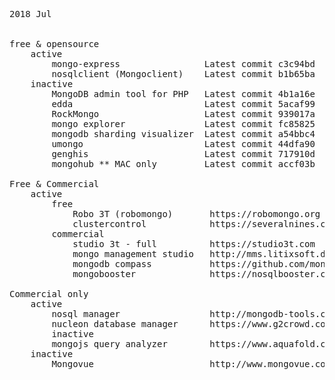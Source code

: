 <pre>

2018 Jul


free & opensource
    active
        mongo-express                Latest commit c3c94bd  5 days ago        https://github.com/mongo-express/mongo-express         Web-based MongoDB admin interface, written with Node.js and express
        nosqlclient (Mongoclient)    Latest commit b1b65ba  8 days ago        https://github.com/nosqlclient/nosqlclient    
    inactive
        MongoDB admin tool for PHP   Latest commit 4b1a16e  on 14 May 2017    https://github.com/MongoDB-Rox/phpMoAdmin-MongoDB-Admin-Tool-for-PHP                                
        edda                         Latest commit 5acaf99  on 25 Oct 2016    https://github.com/mongodb-labs/edda    A log visualizer for MongoDB
        RockMongo                    Latest commit 939017a  on 19 Sep 2015    https://github.com/iwind/rockmongo            
        mongo explorer               Latest commit fc85825  on 17 Mar 2015    https://github.com/tutikka/MongoExplorer    Cross-platform database management tool for MongoDB
        mongodb sharding visualizer  Latest commit a54bbc4  on 26 Nov 2014    https://github.com/mongodb-labs/shard-viz    https://www.mongodb.com/blog/post/mongodb-sharding-visualizer    
        umongo                       Latest commit 44dfa90  on 20 Jun 2014    https://github.com/agirbal/umongo            
        genghis                      Latest commit 717910d  on 20 Mar 2014    https://github.com/bobthecow/genghis/        http://genghisapp.com
        mongohub ** MAC only         Latest commit accf03b  on 19 Apr 2015    https://github.com/jeromelebel/MongoHub-Mac    

Free & Commercial
    active
        free
            Robo 3T (robomongo)       https://robomongo.org
            clustercontrol            https://severalnines.com/pricing        https://github.com/severalnines/docker
        commercial
            studio 3t - full          https://studio3t.com
            mongo management studio   http://mms.litixsoft.de
            mongodb compass           https://github.com/mongodb/docs-compass https://www.mongodb.com/products/compass
            mongobooster              https://nosqlbooster.com/compareEditions

Commercial only
    active
        nosql manager                 http://mongodb-tools.com/tool/mongodbmanager/
        nucleon database manager      https://www.g2crowd.com/products/nucleon-database-manager/details    http://nucleonsoftware.com/products/database-master
        inactive
        mongojs query analyzer        https://www.aquafold.com/dbspecific/mongodb_client
    inactive
        Mongovue                      http://www.mongovue.com

</pre>
